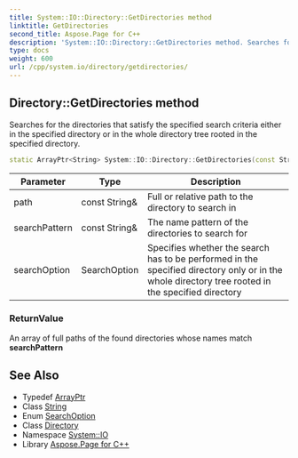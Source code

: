 ```yaml
---
title: System::IO::Directory::GetDirectories method
linktitle: GetDirectories
second_title: Aspose.Page for C++
description: 'System::IO::Directory::GetDirectories method. Searches for the directories that satisfy the specified search criteria either in the specified directory or in the whole directory tree rooted in the specified directory in C++.'
type: docs
weight: 600
url: /cpp/system.io/directory/getdirectories/
---
```

## Directory::GetDirectories method


Searches for the directories that satisfy the specified search criteria either in the specified directory or in the whole directory tree rooted in the specified directory.

```cpp
static ArrayPtr<String> System::IO::Directory::GetDirectories(const String &path, const String &searchPattern=u"*", SearchOption searchOption=SearchOption::TopDirectoryOnly)
```


| Parameter | Type | Description |
| --- | --- | --- |
| path | const String\& | Full or relative path to the directory to search in |
| searchPattern | const String\& | The name pattern of the directories to search for |
| searchOption | SearchOption | Specifies whether the search has to be performed in the specified directory only or in the whole directory tree rooted in the specified directory |

### ReturnValue

An array of full paths of the found directories whose names match **searchPattern**

## See Also

* Typedef [ArrayPtr](../../../system/arrayptr/)
* Class [String](../../../system/string/)
* Enum [SearchOption](../../searchoption/)
* Class [Directory](../)
* Namespace [System::IO](../../)
* Library [Aspose.Page for C++](../../../)
